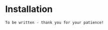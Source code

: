 # Installation

<!-- In-depth installation details - including environment creation and interaction with high-performance computing clusters -->

```{warning}
To be written - thank you for your patience!
```